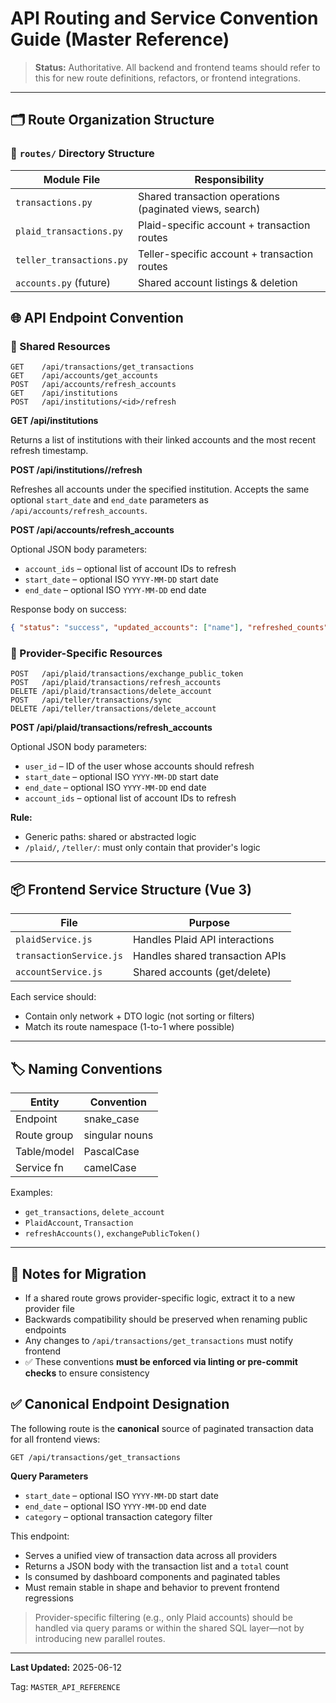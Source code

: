 # API Routing and Service Convention Guide (Master Reference)

> **Status:** Authoritative. All backend and frontend teams should refer to this for new route definitions, refactors, or frontend integrations.

---

## 🗂️ Route Organization Structure

### 📁 `routes/` Directory Structure

| Module File              | Responsibility                                          |
| ------------------------ | ------------------------------------------------------- |
| `transactions.py`        | Shared transaction operations (paginated views, search) |
| `plaid_transactions.py`  | Plaid-specific account + transaction routes             |
| `teller_transactions.py` | Teller-specific account + transaction routes            |
| `accounts.py` (future)   | Shared account listings & deletion                      |

## 🌐 API Endpoint Convention

### 🔸 Shared Resources

```
GET    /api/transactions/get_transactions
GET    /api/accounts/get_accounts
POST   /api/accounts/refresh_accounts
GET    /api/institutions
POST   /api/institutions/<id>/refresh
```

**GET /api/institutions**

Returns a list of institutions with their linked accounts and the most recent refresh timestamp.

**POST /api/institutions/<id>/refresh**

Refreshes all accounts under the specified institution. Accepts the same optional `start_date` and `end_date` parameters as `/api/accounts/refresh_accounts`.

**POST /api/accounts/refresh_accounts**

Optional JSON body parameters:

- `account_ids` – optional list of account IDs to refresh
- `start_date` – optional ISO `YYYY-MM-DD` start date
- `end_date` – optional ISO `YYYY-MM-DD` end date

Response body on success:

```json
{ "status": "success", "updated_accounts": ["name"], "refreshed_counts": { "Bank A": 2 } }
```

### 🔹 Provider-Specific Resources

```
POST   /api/plaid/transactions/exchange_public_token
POST   /api/plaid/transactions/refresh_accounts
DELETE /api/plaid/transactions/delete_account
POST   /api/teller/transactions/sync
DELETE /api/teller/transactions/delete_account
```

**POST /api/plaid/transactions/refresh_accounts**

Optional JSON body parameters:

- `user_id` – ID of the user whose accounts should refresh
- `start_date` – optional ISO `YYYY-MM-DD` start date
- `end_date` – optional ISO `YYYY-MM-DD` end date
- `account_ids` – optional list of account IDs to refresh

**Rule:**

- Generic paths: shared or abstracted logic
- `/plaid/`, `/teller/`: must only contain that provider's logic

---

## 📦 Frontend Service Structure (Vue 3)

| File                    | Purpose                         |
| ----------------------- | ------------------------------- |
| `plaidService.js`       | Handles Plaid API interactions  |
| `transactionService.js` | Handles shared transaction APIs |
| `accountService.js`     | Shared accounts (get/delete)    |

Each service should:

- Contain only network + DTO logic (not sorting or filters)
- Match its route namespace (1-to-1 where possible)

---

## 🏷️ Naming Conventions

| Entity      | Convention     |
| ----------- | -------------- |
| Endpoint    | snake_case     |
| Route group | singular nouns |
| Table/model | PascalCase     |
| Service fn  | camelCase      |

Examples:

- `get_transactions`, `delete_account`
- `PlaidAccount`, `Transaction`
- `refreshAccounts()`, `exchangePublicToken()`

---

## 📍 Notes for Migration

- If a shared route grows provider-specific logic, extract it to a new provider file
- Backwards compatibility should be preserved when renaming public endpoints
- Any changes to `/api/transactions/get_transactions` must notify frontend
- ✅ These conventions **must be enforced via linting or pre-commit checks** to ensure consistency

## ✅ Canonical Endpoint Designation

The following route is the **canonical** source of paginated transaction data for all frontend views:

```text
GET /api/transactions/get_transactions
```

**Query Parameters**

- `start_date` – optional ISO ``YYYY-MM-DD`` start date
- `end_date` – optional ISO ``YYYY-MM-DD`` end date
- `category` – optional transaction category filter

This endpoint:

- Serves a unified view of transaction data across all providers
- Returns a JSON body with the transaction list and a `total` count
- Is consumed by dashboard components and paginated tables
- Must remain stable in shape and behavior to prevent frontend regressions

> Provider-specific filtering (e.g., only Plaid accounts) should be handled via query params or within the shared SQL layer—not by introducing new parallel routes.

---

**Last Updated:** 2025-06-12

Tag: `MASTER_API_REFERENCE`
